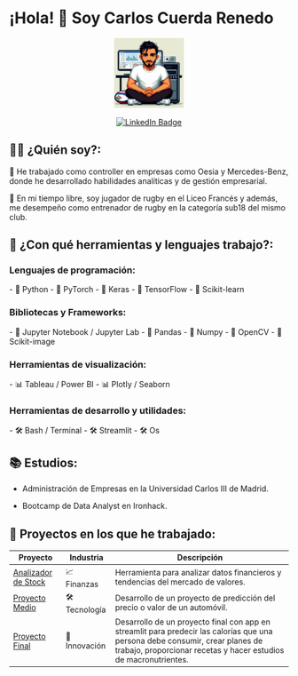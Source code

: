 <h1>¡Hola! 👋 Soy Carlos Cuerda Renedo</h1>
<p align="center">
  <img src="https://github.com/carloscuerda9/carloscr/blob/main/yo%20foto%20pixel%20art.jfif" width="25%">
</p>

<div id="badges" align="center">
  <a href="https://www.linkedin.com/in/carlos-cuerda-renedo/">
    <img src="https://img.shields.io/badge/LinkedIn-blue?style=for-the-badge&logo=linkedin&logoColor=white" alt="LinkedIn Badge"/>
  </a>
</div>

<h2>👨‍💼 ¿Quién soy?:</h2>    

<p>🏢 He trabajado como controller en empresas como Oesia y Mercedes-Benz, donde he desarrollado habilidades analíticas y de gestión empresarial.</p>

🏉 En mi tiempo libre, soy jugador de rugby en el Liceo Francés y además, me desempeño como entrenador de rugby en la categoría sub18 del mismo club.

<h2>🧰 ¿Con qué herramientas y lenguajes trabajo?:</h2>  

<h3>Lenguajes de programación:</h3>
- 🐍 Python
- 🐍 PyTorch
- 🐍 Keras
- 🐍 TensorFlow
- 🐍 Scikit-learn

<h3>Bibliotecas y Frameworks:</h3>
- 📝 Jupyter Notebook / Jupyter Lab
- 📝 Pandas
- 📝 Numpy
- 📝 OpenCV
- 📝 Scikit-image

<h3>Herramientas de visualización:</h3>
- 📊 Tableau / Power BI
- 📊 Plotly / Seaborn

<h3>Herramientas de desarrollo y utilidades:</h3>
- 🛠 Bash / Terminal
- 🛠 Streamlit
- 🛠 Os

<h2>📚 Estudios:</h2>

-  Administración de Empresas en la Universidad Carlos III de Madrid.

-  Bootcamp de Data Analyst en Ironhack.

<h2>💼 Proyectos en los que he trabajado:</h2>  

| Proyecto  | Industria | Descripción |
| ------------- | ------------- | ------------- |
| [Analizador de Stock](https://github.com/carloscuerda9/Mision1-Stock-analyzer-pro)  | 📈 Finanzas        |  Herramienta para analizar datos financieros y tendencias del mercado de valores. |
| [Proyecto Medio](https://github.com/carloscuerda9/Middle-Proyect) | 🛠 Tecnología      |   Desarrollo de un proyecto de predicción del precio o valor de un automóvil. |
| [Proyecto Final](https://github.com/carloscuerda9/Final-project) | 🚀 Innovación     |Desarrollo de un proyecto final con app en streamlit para predecir las calorías que una persona debe consumir, crear planes de trabajo, proporcionar recetas y hacer estudios de macronutrientes. |

